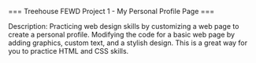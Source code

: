 === Treehouse FEWD Project 1 - My Personal Profile Page ===

Description:
Practicing web design skills by customizing a web page to create a personal profile. Modifying the code for a basic web page by adding graphics, custom text, and a stylish design. This is a great way for you to practice HTML and CSS skills.
